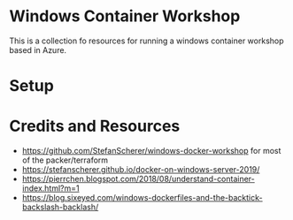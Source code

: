# Windows Container Workshop
This is a collection fo resources for running a windows container workshop based in Azure. 

# Setup


# Credits and Resources

*  https://github.com/StefanScherer/windows-docker-workshop for most of the packer/terraform 
*  https://stefanscherer.github.io/docker-on-windows-server-2019/
*  https://pierrchen.blogspot.com/2018/08/understand-container-index.html?m=1
*  https://blog.sixeyed.com/windows-dockerfiles-and-the-backtick-backslash-backlash/